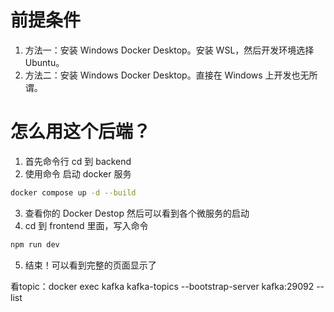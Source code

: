 # 前提条件
1. 方法一：安装 Windows Docker Desktop。安装 WSL，然后开发环境选择 Ubuntu。
2. 方法二：安装 Windows Docker Desktop。直接在 Windows 上开发也无所谓。

# 怎么用这个后端？
1. 首先命令行 cd 到 backend
2. 使用命令 启动 docker 服务
```bash
docker compose up -d --build
```
3. 查看你的 Docker Destop 然后可以看到各个微服务的启动
4. cd 到 frontend 里面，写入命令
```bash
npm run dev
```
5. 结束！可以看到完整的页面显示了

看topic：docker exec kafka kafka-topics --bootstrap-server kafka:29092 --list